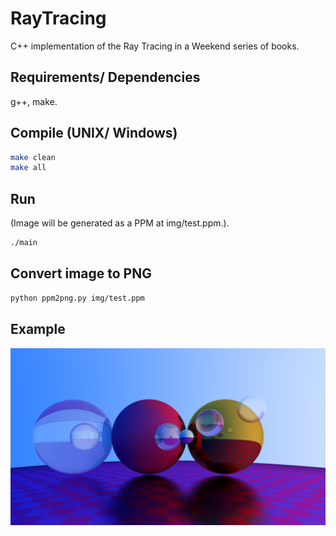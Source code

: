 # RayTracing
 C++ implementation of the Ray Tracing in a Weekend series of books.

 ## Requirements/ Dependencies
 g++, make.
 
 ## Compile (UNIX/ Windows)
```bash
make clean
make all
```

## Run
(Image will be generated as a PPM at img/test.ppm.).
```bash
./main
```

## Convert image to PNG
```bash
python ppm2png.py img/test.ppm
```

## Example
![Example of a rendered scene.](https://github.com/TheBanji/RayTracing/blob/main/img/raytracing4.png?raw=true)
